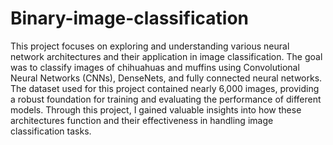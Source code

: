 # Binary-image-classification
This project focuses on exploring and understanding various neural network architectures and their application in image classification. The goal was to classify images of chihuahuas and muffins using Convolutional Neural Networks (CNNs), DenseNets, and fully connected neural networks. The dataset used for this project contained nearly 6,000 images, providing a robust foundation for training and evaluating the performance of different models. Through this project, I gained valuable insights into how these architectures function and their effectiveness in handling image classification tasks.

